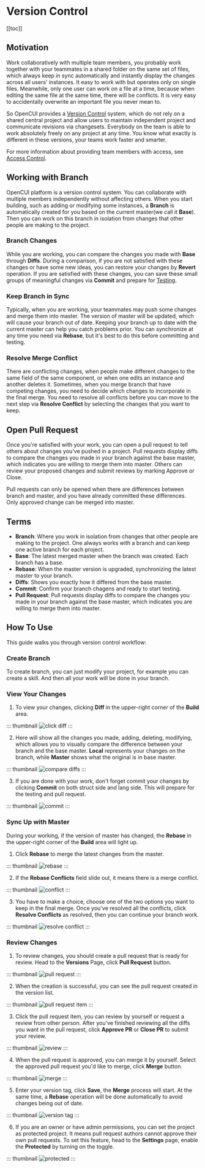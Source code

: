 # Version Control

[[toc]]

## Motivation

Work collaboratively with multiple team members, you probably work together with your teammates in a shared folder on the same set of files, which always keep in sync automatically and instantly display the changes across all users' instances. It easy to work with but operates only on single files. Meanwhile, only one user can work on a file at a time, because when editing the same file at the same time, there will be conflicts. It is very easy to accidentally overwrite an important file you never mean to.

So OpenCUI provides a [Version Control](https://en.wikipedia.org/wiki/Version_control) system, which do not rely on a shared central project and allow users to maintain independent project and communicate revisions via changesets. Everybody on the team is able to work absolutely freely on any project at any time. You know what exactly is different in these versions, your teams work faster and smarter.

For more information about providing team members with access, see [Access Control](access.md).

## Working with Branch

OpenCUI platform is a version control system. You can collaborate with multiple members independently without affecting others. When you start building, such as adding or modifying some instances, a **Branch** is automatically created for you based on the current master(we call it **Base**). Then you can work on this branch in isolation from changes that other people are making to the project.

### Branch Changes
While you are working, you can compare the changes you made with **Base** through **Diffs**. During a comparison, if you are not satisfied with these changes or have some new ideas, you can restore your changes by **Revert** operation. If you are satisfied with these changes, you can save these small groups of meaningful changes via **Commit** and prepare for [Testing]().

### Keep Branch in Sync
Typically, when you are working, your teammates may push some changes and merge them into master. The version of master will be updated, which will cause your branch out of date. Keeping your branch up to date with the current master can help you catch problems prior. You can synchronize at any time you need via **Rebase**, but it's best to do this before committing and testing. 

### Resolve Merge Conflict 
There are conflicting changes, when people make different changes to the same field of the same component, or when one edits an instance and another deletes it. Sometimes, when you merge branch that have competing changes, you need to decide which changes to incorporate in the final merge. You need to resolve all conflicts before you can move to the next step via **Resolve Conflict** by selecting the changes that you want to keep. 

## Open Pull Request

Once you're satisfied with your work, you can open a pull request to tell others about changes you've pushed in a project. Pull requests display diffs to compare the changes you made in your branch against the base master, which indicates you are willing to merge them into master. Others can review your proposed changes and submit reviews by marking Approve or Close.

Pull requests can only be opened when there are differences between branch and master, and you have already committed these differences. Only approved change can be merged into master.

## Terms

- **Branch**: Where you work in isolation from changes that other people are making to the project. One always works with a branch and can keep one active branch for each project.
- **Base**: The latest merged master when the branch was created. Each branch has a base.
- **Rebase**: When the master version is upgraded, synchronizing the latest master to your branch. 
- **Diffs**: Shows you exactly how it differed from the base master.
- **Commit**: Confirm your branch chagens and ready to start testing. 
- **Pull Request**: Pull requests display diffs to compare the changes you made in your branch against the base master, which indicates you are willing to merge them into master.

## How To Use

This guide walks you through version control workflow:

### Create Branch
To create branch, you can just modify your project, for example you can create a skill. And then all your work will be done in your branch. 

### View Your Changes
1. To view your changes, clicking **Diff** in the upper-right corner of the **Build** area.

::: thumbnail
![click diff](/images/platform/versioncontrol/click_diff.png)
:::

2. Here will show all the changes you made, adding, deleting, modifying, which allows you to visually compare the difference between your branch and the base master. **Local** represents your changes on the branch, while **Master** shows what the original is in base master. 

::: thumbnail
![compare diffs](/images/platform/versioncontrol/compare_diffs.png)
:::

3. If you are done with your work, don't forget commit your changes by clicking **Commit** on both struct side and lang side. This will prepare for the testing and pull request.

::: thumbnail
![commit](/images/platform/versioncontrol/commit.png)
:::

### Sync Up with Master

During your working, if the version of master has changed, the **Rebase** in the upper-right corner of the **Build** area will light up. 
1. Click **Rebase** to merge the latest changes from the master.

::: thumbnail
![rebase](/images/platform/versioncontrol/rebase.png)
:::

2. If the **Rebase Conflicts** field slide out, it means there is a merge conflict. 

::: thumbnail
![conflict](/images/platform/versioncontrol/conflict.png)
:::

3. You have to make a choice, choose one of the two options you want to keep in the final merge. Once you've resolved all the conflicts, click **Resolve Conflicts** as resolved, then you can continue your branch work.

::: thumbnail
![resolve conflict](/images/platform/versioncontrol/resolve_conflict.png)
:::

### Review Changes

1. To review changes, you should create a pull request that is ready for review. Head to the **Versions** Page, click **Pull Request** button.

::: thumbnail
![pull request](/images/platform/versioncontrol/pull_request.png)
:::

2. When the creation is successful, you can see the pull request created in the version list. 

::: thumbnail
![pull request item](/images/platform/versioncontrol/pull_request_item.png)
:::

3. Click the pull request item, you can review by yourself or request a review from other person. After you've finished reviewing all the diffs you want in the pull request, click **Approve PR** or **Close PR** to submit your review. 

::: thumbnail
![review](/images/platform/versioncontrol/review.png)
:::

4. When the pull request is approved, you can merge it by yourself. Select the approved pull request you'd like to merge, click **Merge** button.

::: thumbnail
![merge](/images/platform/versioncontrol/merge.png)
:::

5. Enter your version tag, click **Save**, the **Merge** process will start. At the same time, a **Rebase** operation will be done automatically to avoid changes being out of date.

::: thumbnail
![version tag](/images/platform/versioncontrol/version_tag.png)
:::

6. If you are an owner or have admin permissions, you can set the project as protected project. It means pull request authors cannot approve their own pull requests. To set this feature, head to the **Settings** page, enable the **Protected** by turning on the toggle.

::: thumbnail
![protected](/images/platform/versioncontrol/protected.png)
:::
